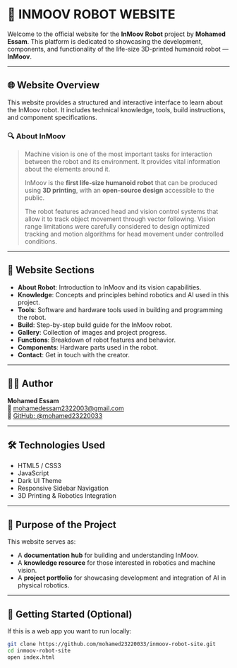 # 🤖 INMOOV ROBOT WEBSITE

Welcome to the official website for the **InMoov Robot** project by **Mohamed Essam**. This platform is dedicated to showcasing the development, components, and functionality of the life-size 3D-printed humanoid robot — **InMoov**.

---

## 🌐 Website Overview

This website provides a structured and interactive interface to learn about the InMoov robot. It includes technical knowledge, tools, build instructions, and component specifications.

### 🔍 About InMoov

> Machine vision is one of the most important tasks for interaction between the robot and its environment. It provides vital information about the elements around it.  
>  
> InMoov is the **first life-size humanoid robot** that can be produced using **3D printing**, with an **open-source design** accessible to the public.  
>  
> The robot features advanced head and vision control systems that allow it to track object movement through vector following. Vision range limitations were carefully considered to design optimized tracking and motion algorithms for head movement under controlled conditions.

---

## 📂 Website Sections

- **About Robot**: Introduction to InMoov and its vision capabilities.
- **Knowledge**: Concepts and principles behind robotics and AI used in this project.
- **Tools**: Software and hardware tools used in building and programming the robot.
- **Build**: Step-by-step build guide for the InMoov robot.
- **Gallery**: Collection of images and project progress.
- **Functions**: Breakdown of robot features and behavior.
- **Components**: Hardware parts used in the robot.
- **Contact**: Get in touch with the creator.

---

## 👨‍💻 Author

**Mohamed Essam**  
📧 [mohamedessam2322003@gmail.com](mailto:mohamedessam2322003@gmail.com)  
🐙 [GitHub: @mohamed23220033](https://github.com/mohamed23220033)

---

## 🛠️ Technologies Used

- HTML5 / CSS3
- JavaScript
- Dark UI Theme
- Responsive Sidebar Navigation
- 3D Printing & Robotics Integration

---

## 🧠 Purpose of the Project

This website serves as:
- A **documentation hub** for building and understanding InMoov.
- A **knowledge resource** for those interested in robotics and machine vision.
- A **project portfolio** for showcasing development and integration of AI in physical robotics.

---

## 🚀 Getting Started (Optional)

If this is a web app you want to run locally:

```bash
git clone https://github.com/mohamed23220033/inmoov-robot-site.git
cd inmoov-robot-site
open index.html
